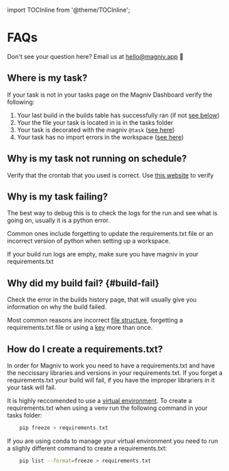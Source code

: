 import TOCInline from '@theme/TOCInline';

# FAQs

Don't see your question here? Email us at [hello@magniv.app](mailto:hello@magniv.app) 👋

<TOCInline toc={toc} />

## Where is my task?
If your task is not in your tasks page on the Magniv Dashboard verify the following:

1. Your last build in the builds table has successfully ran (if not [see below](#build-fail))
2. Your the file your task is located in is in the tasks folder
3. Your task is decorated with the magniv `@task` ([see here](../documentation/task-decorator))
4. Your task has no import errors in the workspace ([see here](./))


## Why is my task not running on schedule?
Verify that the crontab that you used is correct. Use [this website](https://crontab.guru/) to verify

## Why is my task failing?
The best way to debug this is to check the logs for the run and see what is going on, usually it is a python error. 

Common ones include forgetting to update the requirements.txt file or an incorrect version of python when setting up a workspace.

If your build run logs are empty, make sure you have magniv in your requirements.txt

## Why did my build fail? {#build-fail}

Check the error in the builds history page, that will usually give you information on why the build failed.

Most common reasons are incorrect [file structure](../documentation/file-structure), forgetting a requirements.txt file or using a [key](https://docs.magniv.io/documentation/task-decorator#fields) more than once.

## How do I create a requirements.txt? 

In order for Magniv to work you need to have a requirements.txt and have the neccissary libraries and versions in your requirements.txt.
If you forget a requirements.txt your build will fail, if you have the improper librariers in it your task will fail. 

It is highly reccomended to use a [virtual environment](https://docs.python.org/3/library/venv.html). To create a requirements.txt when using a venv run the following command in your tasks folder:
```bash 
    pip freeze > requirements.txt
```

If you are using conda to manage your virtual environment you need to run a slighly different command to create a requirements.txt: 
```bash
    pip list --format=freeze > requirements.txt
```
 
